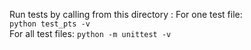

Run tests by calling from this directory :
For one test file:  
```python test_pts -v```   
For all test files:
```python -m unittest -v```
